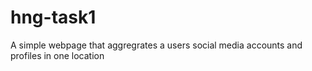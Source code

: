 # hng-task1
A simple webpage that aggregrates a users social media accounts and profiles in one location
